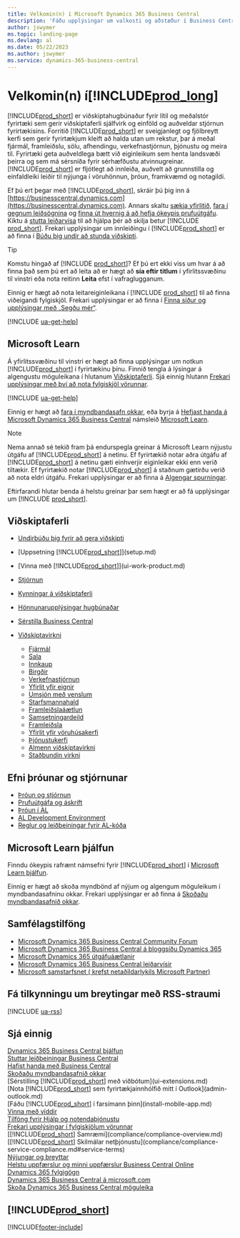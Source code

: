 ```yaml
---
title: Velkomin(n) í Microsoft Dynamics 365 Business Central
description: 'Fáðu upplýsingar um valkosti og aðstæður í Business Central sem gerir fyrirtækjum kleift að halda utan um rekstur, þar á meðal fjármál, framleiðslu, sölu, afhendingu, verkefnastjórnun, þjónustu og meira til.'
author: jswymer
ms.topic: landing-page
ms.devlang: al
ms.date: 05/22/2023
ms.author: jswymer
ms.service: dynamics-365-business-central
---
```

# <a name="welcome-to-"></a>Velkomin(n) í[!INCLUDE[prod_long](includes/prod_long.md)]

[!INCLUDE[prod_short](includes/prod_short.md)] er viðskiptahugbúnaður fyrir lítil og meðalstór fyrirtæki sem gerir viðskiptaferli sjálfvirk og einföld og auðveldar stjórnun fyrirtækisins. Forritið [!INCLUDE[prod_short](includes/prod_short.md)] er sveigjanlegt og fjölbreytt kerfi sem gerir fyrirtækjum kleift að halda utan um rekstur, þar á meðal fjármál, framleiðslu, sölu, afhendingu, verkefnastjórnun, þjónustu og meira til. Fyrirtæki geta auðveldlega bætt við eiginleikum sem henta landsvæði þeirra og sem má sérsníða fyrir sérhæfðustu atvinnugreinar. [!INCLUDE[prod_short](includes/prod_short.md)] er fljótlegt að innleiða, auðvelt að grunnstilla og einfaldleiki leiðir til nýjunga í vöruhönnun, þróun, framkvæmd og notagildi.  

Ef þú ert þegar með [!INCLUDE[prod_short](includes/prod_short.md)], skráir þú þig inn á [https://businesscentral.dynamics.com](https://businesscentral.dynamics.com). Annars skaltu [sækja yfirlitið](https://dynamics.microsoft.com/business-central/overview/), [fara í gegnum leiðsögnina](https://dynamics.microsoft.com/en-us/guidedtour/dynamics/business-central/1/1) og [finna út hvernig á að hefja ókeypis prufuútgáfu](trial-signup.md). Kíktu á [stutta leiðarvísa](quick-start-business-central.md) til að hjálpa þér að skilja betur [!INCLUDE [prod_short](includes/prod_short.md)]. Frekari upplýsingar um innleiðingu í [!INCLUDE[prod_short](includes/prod_short.md)] er að finna í [Búðu þig undir að stunda viðskipti](ui-get-ready-business.md).  

> [!TIP]
> Komstu hingað af [!INCLUDE [prod_short](includes/prod_short.md)]? Ef þú ert ekki viss um hvar á að finna það sem þú ert að leita að er hægt að **sía eftir titlum** í yfirlitssvæðinu til vinstri eða nota reitinn **Leita** efst í vafraglugganum.  
>
> Einnig er hægt að nota leitareiginleikana í [!INCLUDE [prod_short](includes/prod_short.md)] til að finna viðeigandi fylgiskjöl. Frekari upplýsingar er að finna í [Finna síður og upplýsingar með „Segðu mér“](ui-search.md).

[!INCLUDE [ua-get-help](includes/ua-get-help.md)]

## <a name="microsoft-learn"></a>Microsoft Learn

Á yfirlitssvæðinu til vinstri er hægt að finna upplýsingar um notkun [!INCLUDE[prod_short](includes/prod_short.md)] í fyrirtækinu þínu. Finnið tengla á lýsingar á algengustu möguleikana í hlutanum [Viðskiptaferli](#business-processes). Sjá einnig hlutann [Frekari upplýsingar með því að nota fylgiskjöl vörunnar](product-help-and-support.md#learn-more-using-the-product-documentation).

[!INCLUDE [ua-get-help](includes/ua-get-help.md)]

Einnig er hægt að [fara í myndbandasafn okkar](across-videos.md), eða byrja á [Hefjast handa á Microsoft Dynamics 365 Business Central](/training/paths/get-started-dynamics-365-business-central/) námsleið [Microsoft Learn](/training/dynamics365/business-central?WT.mc_id=dyn365bc_landingpage-docs).  

> [!NOTE]
> Nema annað sé tekið fram þá endurspegla greinar á Microsoft Learn nýjustu útgáfu af [!INCLUDE[prod_short](includes/prod_short.md)] á netinu. Ef fyrirtækið notar aðra útgáfu af [!INCLUDE[prod_short](includes/prod_short.md)] á netinu gæti einhverjir eiginleikar ekki enn verið tiltækir. Ef fyrirtækið notar [!INCLUDE[prod_short](includes/prod_short.md)] á staðnum gætirðu verið að nota eldri útgáfu. Frekari upplýsingar er að finna á [Algengar spurningar](across-faq.yml).

Eftirfarandi hlutar benda á helstu greinar þar sem hægt er að fá upplýsingar um [!INCLUDE [prod_short](includes/prod_short.md)].  

## <a name="business-processes"></a>Viðskiptaferli

- [Undirbúðu þig fyrir að gera viðskipti](ui-get-ready-business.md)
- [Uppsetning [!INCLUDE[prod_short](includes/prod_short.md)]](setup.md)
- [Vinna með [!INCLUDE[prod_short](includes/prod_short.md)]](ui-work-product.md)
- [Stjórnun](admin-setup-and-administration.md)
- [Kynningar á viðskiptaferli](walkthrough-business-process-walkthroughs.md)
- [Hönnunarupplýsingar hugbúnaðar](design-details-application-design.md)
- [Sérstilla Business Central](ui-customizing-overview.md)
- [Viðskiptavirkni](across-business-functionality.md)

  - [Fjármál](finance.md)
  - [Sala](sales-manage-sales.md)
  - [Innkaup](purchasing-manage-purchasing.md)
  - [Birgðir](inventory-manage-inventory.md)
  - [Verkefnastjórnun](projects-manage-projects.md)
  - [Yfirlit yfir eignir](fa-manage.md)
  - [Umsjón með venslum](marketing-relationship-management.md)
  - [Starfsmannahald](hr-manage-human-resources.md)
  - [Framleiðslaáætlun](production-planning.md)
  - [Samsetningardeild](assembly-assemble-items.md)
  - [Framleiðsla](production-manage-manufacturing.md)
  - [Yfirlit yfir vöruhúsakerfi](design-details-warehouse-management.md)  
  - [Þjónustukerfi](service-service.md)
  - [Almenn viðskiptavirkni](ui-across-business-areas.md)
  - [Staðbundin virkni](about-localization.md)

## <a name="development-and-administration-content"></a>Efni þróunar og stjórnunar

- [Þróun og stjórnun](/dynamics365/business-central/dev-itpro/index)
- [Prufuútgáfa og áskrift](/dynamics365/business-central/dev-itpro/administration/trials-subscriptions)  
- [Þróun í AL](/dynamics365/business-central/dev-itpro/developer/devenv-dev-overview)
- [AL Development Environment](/dynamics365/business-central/dev-itpro/developer/devenv-reference-overview)
- [Reglur og leiðbeiningar fyrir AL-kóða](/dynamics365/business-central/dev-itpro/compliance/apptest-overview)

## <a name="microsoft-learn-training"></a>Microsoft Learn þjálfun

Finndu ókeypis rafrænt námsefni fyrir [!INCLUDE[prod_short](includes/prod_short.md)] í [Microsoft Learn þjálfun](/training/dynamics365/business-central?WT.mc_id=dyn365bc_landingpage-docs).

Einnig er hægt að skoða myndbönd af nýjum og algengum möguleikum í myndbandasafninu okkar. Frekari upplýsingar er að finna á [Skoðaðu myndbandasafnið okkar](across-videos.md).  

## <a name="community-resources"></a>Samfélagstilföng

- [Microsoft  Dynamics 365 Business Central  Community Forum](https://community.dynamics.com/forums/thread/?groupid=e78817ab-a926-4d31-96cc-aef040a4eb04)  
- [Microsoft Dynamics 365 Business Central á bloggsíðu Dynamics 365](https://cloudblogs.microsoft.com/dynamics365/it/product/business-central/)  
- [Microsoft Dynamics 365 útgáfuáætlanir](/dynamics365/release-plans/)  
- [Microsoft Dynamics 365 Business Central leiðarvísir](https://dynamics.microsoft.com/roadmap/business-central/)  
- [Microsoft samstarfsnet  \( krefst netaðildarlykils Microsoft Partner\)](https://mspartner.microsoft.com/en/us/windows/index.aspx)  

## <a name="get-notified-about-changes-through-an-rss-feed"></a>Fá tilkynningu um breytingar með RSS-straumi

[!INCLUDE [ua-rss](includes/ua-rss.md)]  

## <a name="see-also"></a>Sjá einnig

[Dynamics 365 Business Central þjálfun](/training/dynamics365/business-central?WT.mc_id=dyn365bc_landingpage-docs)  
[Stuttar leiðbeiningar Business Central](quick-start-business-central.md)  
[Hafist handa með Business Central](ui-get-ready-business.md)  
[Skoðaðu myndbandasafnið okkar](across-videos.md)  
[Sérstilling [!INCLUDE[prod_short](includes/prod_short.md)] með viðbótum](ui-extensions.md)  
[Nota [!INCLUDE[prod_short](includes/prod_short.md)] sem fyrirtækjainnhólfið mitt í Outlook](admin-outlook.md)  
[Fáðu [!INCLUDE[prod_short](includes/prod_short.md)] í farsímann þinn](install-mobile-app.md)  
[Vinna með víddir](finance-dimensions.md)  
[Tilföng fyrir Hjálp og notendaþjónustu](product-help-and-support.md)  
[Frekari upplýsingar í fylgiskjölum vörunnar](product-help-and-support.md#learn-more-using-the-product-documentation)  
[[!INCLUDE[prod_short](includes/prod_short.md)] Samræmi](compliance/compliance-overview.md)  
[[!INCLUDE[prod_short](includes/prod_short.md)] Skilmálar netþjónustu](compliance/compliance-service-compliance.md#service-terms)  
[Nýjungar og breyttar](/dynamics365/business-central/dev-itpro/whatsnew/overview)  
[Helstu uppfærslur og minni uppfærslur Business Central Online](/dynamics365/business-central/dev-itpro/administration/update-rollout-timeline)  
[Dynamics 365 fylgigögn](/dynamics365/)  
[Dynamics 365 Business Central á microsoft.com](https://dynamics.microsoft.com/business-central/overview/)  
[Skoða Dynamics 365 Business Central möguleika](https://dynamics.microsoft.com/business-central/capabilities/)  

## [!INCLUDE[prod_short](includes/free_trial_md.md)]

[!INCLUDE[footer-include](includes/footer-banner.md)]
